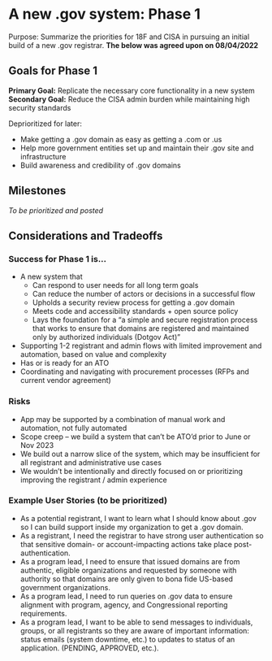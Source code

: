 # A new .gov system: Phase 1
Purpose: Summarize the priorities for 18F and CISA in pursuing an initial build of a new .gov registrar.
**The below was agreed upon on 08/04/2022**

## Goals for Phase 1
**Primary Goal:** Replicate the necessary core functionality in a new system
**Secondary Goal:** Reduce the CISA admin burden while maintaining high security standards

Deprioritized for later:
* Make getting a .gov domain as easy as getting a .com or .us 
* Help more government entities set up and maintain their .gov site and infrastructure
* Build awareness and credibility of .gov domains

## Milestones
_To be prioritized and posted_

## Considerations and Tradeoffs
### Success for Phase 1 is...
* A new system that 
  * Can respond to user needs for all long term goals
  * Can reduce the number of actors or decisions in a successful flow
  * Upholds a security review process for getting a .gov domain
  * Meets code and accessibility standards + open source policy
  * Lays the foundation for a “a simple and secure registration process that works to ensure that domains are registered and maintained only by authorized individuals (Dotgov Act)”
* Supporting 1-2 registrant and admin flows with limited improvement and automation, based on value and complexity
* Has or is ready for an ATO
* Coordinating and navigating with procurement processes (RFPs and current vendor agreement) 

### Risks 
* App may be supported by a combination of manual work and automation, not fully automated
* Scope creep – we build a system that can’t be ATO’d prior to June or Nov 2023
* We build out a narrow slice of the system, which may be insufficient for all registrant and administrative use cases
* We wouldn’t be intentionally and directly focused on or prioritizing improving the registrant / admin experience 

### Example User Stories (to be prioritized)
* As a potential registrant, I want to learn what I should know about .gov so I can build support inside my organization to get a .gov domain.
* As a registrant, I need the registrar to have strong user authentication so that sensitive domain- or account-impacting actions take place post-authentication.
* As a program lead, I need to ensure that issued domains are from authentic, eligible organizations and requested by someone with authority so that domains are only given to bona fide US-based government organizations.
* As a program lead, I need to run queries on .gov data to ensure alignment with program, agency, and Congressional reporting requirements.
* As a program lead, I want to be able to send messages to individuals, groups, or all registrants so they are aware of important information: status emails (system downtime, etc.) to updates to status of an application. (PENDING, APPROVED, etc.).
